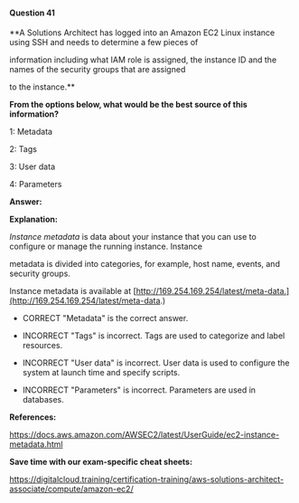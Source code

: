 #### Question  41


**A Solutions Architect has logged into an Amazon EC2 Linux instance using SSH and needs to determine a few pieces of

information including what IAM role is assigned, the instance ID and the names of the security groups that are assigned

to the instance.**


**From the options below, what would be the best source of this information?**


1: Metadata


2: Tags


3: User data


4: Parameters


**Answer:**


**Explanation:**


_Instance metadata_ is data about your instance that you can use to configure or manage the running instance. Instance

metadata is divided into categories, for example, host name, events, and security groups.


Instance metadata is available at [http://169.254.169.254/latest/meta-data.](http://169.254.169.254/latest/meta-data.)


- CORRECT "Metadata" is the correct answer.


- INCORRECT "Tags" is incorrect. Tags are used to categorize and label resources.


- INCORRECT "User data" is incorrect. User data is used to configure the system at launch time and specify scripts.


- INCORRECT "Parameters" is incorrect. Parameters are used in databases.


**References:**


https://docs.aws.amazon.com/AWSEC2/latest/UserGuide/ec2-instance-metadata.html


**Save time with our exam-specific cheat sheets:**


https://digitalcloud.training/certification-training/aws-solutions-architect-associate/compute/amazon-ec2/

